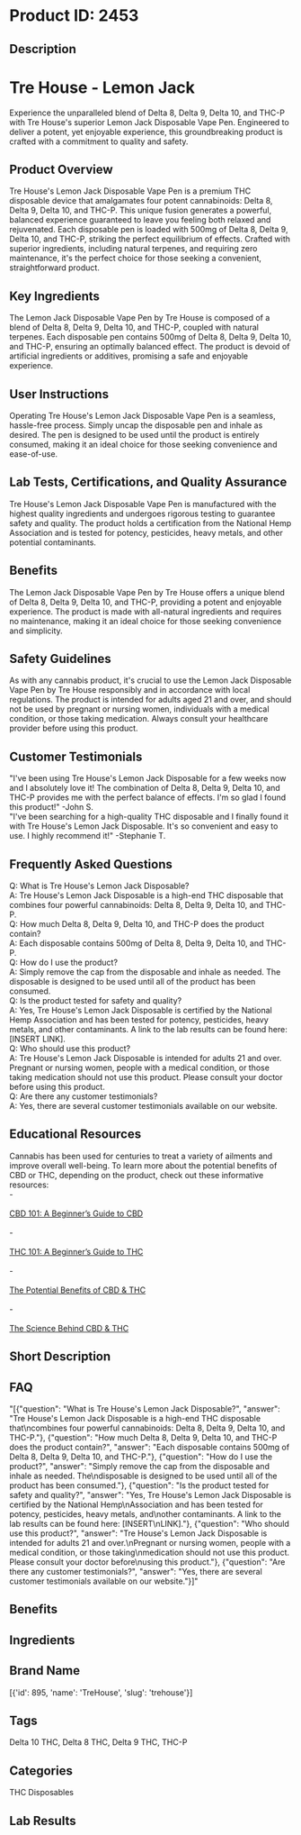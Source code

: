 # Product ID: 2453
## Description
<h1>Tre House - Lemon Jack</h1>
<p>Experience the unparalleled blend of Delta 8, Delta 9, Delta 10, and THC-P with Tre House's superior Lemon Jack Disposable Vape Pen. Engineered to deliver a potent, yet enjoyable experience, this groundbreaking product is crafted with a commitment to quality and safety.</p>
<h2 class="flex flex-grow flex-col gap-3">Product Overview</h2>
<p>Tre House's Lemon Jack Disposable Vape Pen is a premium THC disposable device that amalgamates four potent cannabinoids: Delta 8, Delta 9, Delta 10, and THC-P. This unique fusion generates a powerful, balanced experience guaranteed to leave you feeling both relaxed and rejuvenated. Each disposable pen is loaded with 500mg of Delta 8, Delta 9, Delta 10, and THC-P, striking the perfect equilibrium of effects. Crafted with superior ingredients, including natural terpenes, and requiring zero maintenance, it's the perfect choice for those seeking a convenient, straightforward product.</p>
<h2 class="flex flex-grow flex-col gap-3">Key Ingredients</h2>
<p>The Lemon Jack Disposable Vape Pen by Tre House is composed of a blend of Delta 8, Delta 9, Delta 10, and THC-P, coupled with natural terpenes. Each disposable pen contains 500mg of Delta 8, Delta 9, Delta 10, and THC-P, ensuring an optimally balanced effect. The product is devoid of artificial ingredients or additives, promising a safe and enjoyable experience.</p>
<h2 class="flex flex-grow flex-col gap-3">User Instructions</h2>
<p>Operating Tre House's Lemon Jack Disposable Vape Pen is a seamless, hassle-free process. Simply uncap the disposable pen and inhale as desired. The pen is designed to be used until the product is entirely consumed, making it an ideal choice for those seeking convenience and ease-of-use.</p>
<h2 class="flex flex-grow flex-col gap-3">Lab Tests, Certifications, and Quality Assurance</h2>
<p>Tre House's Lemon Jack Disposable Vape Pen is manufactured with the highest quality ingredients and undergoes rigorous testing to guarantee safety and quality. The product holds a certification from the National Hemp Association and is tested for potency, pesticides, heavy metals, and other potential contaminants.</p>
<h2 class="flex flex-grow flex-col gap-3">Benefits</h2>
<p>The Lemon Jack Disposable Vape Pen by Tre House offers a unique blend of Delta 8, Delta 9, Delta 10, and THC-P, providing a potent and enjoyable experience. The product is made with all-natural ingredients and requires no maintenance, making it an ideal choice for those seeking convenience and simplicity.</p>
<h2 class="flex flex-grow flex-col gap-3">Safety Guidelines</h2>
<p>As with any cannabis product, it's crucial to use the Lemon Jack Disposable Vape Pen by Tre House responsibly and in accordance with local regulations. The product is intended for adults aged 21 and over, and should not be used by pregnant or nursing women, individuals with a medical condition, or those taking medication. Always consult your healthcare provider before using this product.</p>
<h2>Customer Testimonials</h2>
<p>"I've been using Tre House's Lemon Jack Disposable for a few weeks now and I absolutely love it! The combination of Delta 8, Delta 9, Delta 10, and THC-P provides me with the perfect balance of effects. I'm so glad I found this product!" -John S.<br />
"I've been searching for a high-quality THC disposable and I finally found it with Tre House's Lemon Jack Disposable. It's so convenient and easy to use. I highly recommend it!" -Stephanie T.</p>
<h2>Frequently Asked Questions</h2>
<p>Q: What is Tre House's Lemon Jack Disposable?<br />
A: Tre House's Lemon Jack Disposable is a high-end THC disposable that combines four powerful cannabinoids: Delta 8, Delta 9, Delta 10, and THC-P.<br />
Q: How much Delta 8, Delta 9, Delta 10, and THC-P does the product contain?<br />
A: Each disposable contains 500mg of Delta 8, Delta 9, Delta 10, and THC-P.<br />
Q: How do I use the product?<br />
A: Simply remove the cap from the disposable and inhale as needed. The disposable is designed to be used until all of the product has been consumed.<br />
Q: Is the product tested for safety and quality?<br />
A: Yes, Tre House's Lemon Jack Disposable is certified by the National Hemp Association and has been tested for potency, pesticides, heavy metals, and other contaminants. A link to the lab results can be found here: [INSERT LINK].<br />
Q: Who should use this product?<br />
A: Tre House's Lemon Jack Disposable is intended for adults 21 and over. Pregnant or nursing women, people with a medical condition, or those taking medication should not use this product. Please consult your doctor before using this product.<br />
Q: Are there any customer testimonials?<br />
A: Yes, there are several customer testimonials available on our website.</p>
<h2>Educational Resources</h2>
<p>Cannabis has been used for centuries to treat a variety of ailments and improve overall well-being. To learn more about the potential benefits of CBD or THC, depending on the product, check out these informative resources:<br />
-<br />
<a href="https://www.trehouse.com/blog/cbd-101-a-beginners-guide-to-cbd"><br />
CBD 101: A Beginner’s Guide to CBD<br />
</a><br />
-<br />
<a href="https://www.trehouse.com/blog/thc-101-a-beginners-guide-to-thc"><br />
THC 101: A Beginner’s Guide to THC<br />
</a><br />
-<br />
<a href="https://www.trehouse.com/blog/the-potential-benefits-of-cbd-thc"><br />
The Potential Benefits of CBD &amp; THC<br />
</a><br />
-<br />
<a href="https://www.trehouse.com/blog/the-science-behind-cbd-thc"><br />
The Science Behind CBD &amp; THC<br />
</a></p>

## Short Description

## FAQ
"[{\"question\": \"What is Tre House's Lemon Jack Disposable?\", \"answer\": \"Tre House's Lemon Jack Disposable is a high-end THC disposable that\\ncombines four powerful cannabinoids: Delta 8, Delta 9, Delta 10, and THC-P.\"}, {\"question\": \"How much Delta 8, Delta 9, Delta 10, and THC-P does the product contain?\", \"answer\": \"Each disposable contains 500mg of Delta 8, Delta 9, Delta 10, and THC-P.\"}, {\"question\": \"How do I use the product?\", \"answer\": \"Simply remove the cap from the disposable and inhale as needed. The\\ndisposable is designed to be used until all of the product has been consumed.\"}, {\"question\": \"Is the product tested for safety and quality?\", \"answer\": \"Yes, Tre House's Lemon Jack Disposable is certified by the National Hemp\\nAssociation and has been tested for potency, pesticides, heavy metals, and\\nother contaminants. A link to the lab results can be found here: [INSERT\\nLINK].\"}, {\"question\": \"Who should use this product?\", \"answer\": \"Tre House's Lemon Jack Disposable is intended for adults 21 and over.\\nPregnant or nursing women, people with a medical condition, or those taking\\nmedication should not use this product. Please consult your doctor before\\nusing this product.\"}, {\"question\": \"Are there any customer testimonials?\", \"answer\": \"Yes, there are several customer testimonials available on our website.\"}]"
## Benefits

## Ingredients

## Brand Name
[{'id': 895, 'name': 'TreHouse', 'slug': 'trehouse'}]
## Tags
Delta 10 THC, Delta 8 THC, Delta 9 THC, THC-P
## Categories
THC Disposables
## Lab Results

